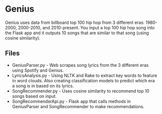 # Genius

Genius uses data from billboard top 100 hip hop from 3 different eras: 1980-2000, 2000-2010, and 2010-present. You input a top 100 hip hop song into the Flask app and it outputs 10 songs that are similar to that song (using cosine similarity). 

## Files
* GeniusParser.py - Web scrapes song lyrics from the 3 different eras using Spotify and Genius.
* LyricsAnalysis.py - Using NLTK and Rake to extract key words to feature in word clouds. Also creating classification models to predict which era a song is in based on its lyrics.
* SongRecommender.py - Uses cosine similarity to recommend top 10 songs based on input.
* SongRecommenderApi.py - Flask app that calls methods in GeniusParser and SongRecommender to make recommendations. 
